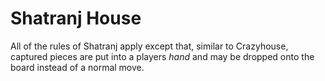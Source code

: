 # Shatranj House

All of the rules of Shatranj apply except that, similar to Crazyhouse, captured pieces are put into a players *hand* and may be dropped onto the board instead of a normal move.
